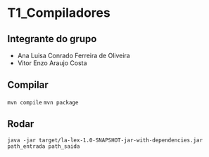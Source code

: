 # T1_Compiladores

## Integrante do grupo ##
- Ana Luisa Conrado Ferreira de Oliveira
- Vitor Enzo Araujo Costa

## Compilar 

``` mvn compile ```
``` mvn package ```

## Rodar

``` java -jar target/la-lex-1.0-SNAPSHOT-jar-with-dependencies.jar path_entrada path_saida ```
